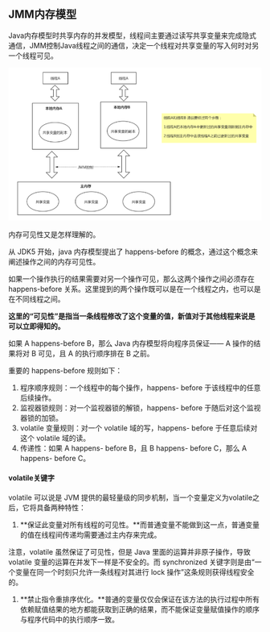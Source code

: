## JMM内存模型

Java内存模型时共享内存的并发模型，线程间主要通过读写共享变量来完成隐式通信，JMM控制Java线程之间的通信，决定一个线程对共享变量的写入何时对另一个线程可见。

![1582803150412](image\1582803150412.png)

内存可见性又是怎样理解的。

从 JDK5 开始，java 内存模型提出了 happens-before 的概念，通过这个概念来阐述操作之间的内存可见性。

如果一个操作执行的结果需要对另一个操作可见，那么这两个操作之间必须存在 happens-before 关系。这里提到的两个操作既可以是在一个线程之内，也可以是在不同线程之间。

**这里的“可见性”是指当一条线程修改了这个变量的值，新值对于其他线程来说是可以立即得知的。**

如果 A happens-before B，那么 Java 内存模型将向程序员保证—— A 操作的结果将对 B 可见，且 A 的执行顺序排在 B 之前。

重要的 happens-before 规则如下：

1. 程序顺序规则：一个线程中的每个操作，happens- before 于该线程中的任意后续操作。
2. 监视器锁规则：对一个监视器锁的解锁，happens- before 于随后对这个监视器锁的加锁。
3. volatile 变量规则：对一个 volatile 域的写，happens- before 于任意后续对这个 volatile 域的读。
4. 传递性：如果 A happens- before B，且 B happens- before C，那么 A happens- before C。

#### volatile关键字

volatile 可以说是 JVM 提供的最轻量级的同步机制，当一个变量定义为volatile之后，它将具备两种特性：

1. **保证此变量对所有线程的可见性。**而普通变量不能做到这一点，普通变量的值在线程间传递均需要通过主内存来完成。

注意，volatile 虽然保证了可见性，但是 Java 里面的运算并非原子操作，导致 volatile 变量的运算在并发下一样是不安全的。而 synchronized 关键字则是由“一个变量在同一个时刻只允许一条线程对其进行 lock 操作”这条规则获得线程安全的。

1. **禁止指令重排序优化。**普通的变量仅仅会保证在该方法的执行过程中所有依赖赋值结果的地方都能获取到正确的结果，而不能保证变量赋值操作的顺序与程序代码中的执行顺序一致。